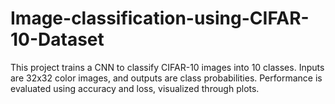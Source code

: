 # Image-classification-using-CIFAR-10-Dataset
This project trains a CNN to classify CIFAR-10 images into 10 classes. Inputs are 32x32 color images, and outputs are class probabilities. Performance is evaluated using accuracy and loss, visualized through plots.
